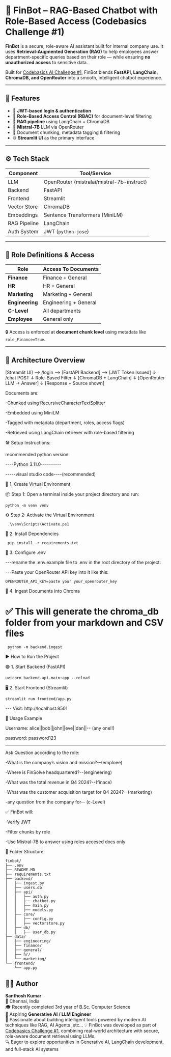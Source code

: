 # 🤖 FinBot – RAG-Based Chatbot with Role-Based Access (Codebasics Challenge #1)

**FinBot** is a secure, role-aware AI assistant built for internal company use. It uses **Retrieval-Augmented Generation (RAG)** to help employees answer department-specific queries based on their role — while ensuring **no unauthorized access** to sensitive data.

Built for [Codebasics AI Challenge #1](https://codebasics.io/challenges/rag-chatbot-rbac-submission), FinBot blends **FastAPI, LangChain, ChromaDB, and OpenRouter** into a smooth, intelligent chatbot experience.

---

## 🚀 Features

- 🔐 **JWT-based login & authentication**
- 👥 **Role-Based Access Control (RBAC)** for document-level filtering
- 📄 **RAG pipeline** using LangChain + ChromaDB
- 🤖 **Mistral-7B** LLM via OpenRouter
- 🧠 Document chunking, metadata tagging & filtering
- 🌐 **Streamlit UI** as the primary interface


---

## ⚙️ Tech Stack

| Component     | Tool/Service                              |
|---------------|-------------------------------------------|
| LLM           | OpenRouter (mistralai/mistral-7b-instruct)|
| Backend       | FastAPI                                   |
| Frontend      | Streamlit                                 |
| Vector Store  | ChromaDB                                  |
| Embeddings    | Sentence Transformers (MiniLM)            |
| RAG Pipeline  | LangChain                                 |
| Auth System   | JWT (`python-jose`)                       |

---

## 👥 Role Definitions & Access

| Role        | Access To Documents              |
|-------------|----------------------------------|
| **Finance**     | Finance + General             |
| **HR**          | HR + General                  |
| **Marketing**   | Marketing + General           |
| **Engineering** | Engineering + General         |
| **C-Level**     | All departments               |
| **Employee**    | General only                  |

🔒 Access is enforced at **document chunk level** using metadata like `role_Finance=True`.

---

## 🧱 Architecture Overview

[Streamlit UI] --> /login --> [FastAPI Backend] --> [JWT Token Issued]
                                     ↓
                                /chat POST
                                     ↓
                            Role-Based Filter
                                     ↓
                            [ChromaDB + LangChain]
                                     ↓
                          [OpenRouter LLM → Answer]
                                     ↓
                          [Response + Source shown]


Documents are:

-Chunked using RecursiveCharacterTextSplitter

-Embedded using MiniLM

-Tagged with metadata (department, roles, access flags)

-Retrieved using LangChain retriever with role-based filtering



🛠️ Setup Instructions:

recommended python version:

----Python 3.11.0----------

-----visual studio code----(recommended)

🐍 1. Create  Virtual Environment
 
📦 Step 1: Open a terminal inside your project directory and run:

    python -m venv venv

⚙️ Step 2: Activate the Virtual Environment
   
     .\venv\Scripts\Activate.ps1


🧪 2. Install Dependencies

     pip install -r requirements.txt


🔐 3. Configure .env

---rename the .env.example  file to .env in the root directory of the project:

---Paste your OpenRouter API key into it like this:

    OPENROUTER_API_KEY=paste your your_openrouter_key


  
📂 4. Ingest Documents into Chroma

 # ✅ This will generate the chroma_db folder from your markdown and CSV files

     python -m backend.ingest


▶️ How to Run the Project

🟢 1. Start Backend (FastAPI)
   
    uvicorn backend.api.main:app --reload


🖥️ 2. Start Frontend (Streamlit)
    
    streamlit run frontend/app.py

--- Visit: http://localhost:8501




💬 Usage Example


Username: alice||bob||john||eve||dan||-- (any one!!)

password: password123

------------------
Ask Question according to the role:

-What is the company’s vision and mission?--(emploee)

-Where is FinSolve headquartered?--(engineering)

-What was the total revenue in Q4 2024?--(finace)

-What was the customer acquisition target for Q4 2024?--(marketing)

-any question from the company for-- (c-Level)





✅ FinBot will:

-Verify JWT

-Filter chunks by role

-Use Mistral-7B to answer using roles accesed  docs only



📁 Folder Structure:

    finbot/
    ├── .env
    ├── README.MD
    ├── requirements.txt
    ├── backend/
    │   ├── ingest.py
    │   ├── users.db
    │   ├── api/
    │   │   ├── auth.py
    │   │   ├── chatbot.py
    │   │   ├── main.py
    │   │   ├── models.py
    │   ├── core/
    │   │   ├── config.py
    │   │   ├── vectorstore.py
    │   ├── db/
    │   │   ├── user_db.py
    ├── data/
    │   ├── engineering/
    │   ├── finance/
    │   ├── general/
    │   ├── hr/
    │   └── marketing/
    └── frontend/
        └── app.py




## 👨‍💻 Author

**Santhosh Kumar**  
📍 Chennai, India  
🎓 Recently completed 3rd year of B.Sc. Computer Science  
🚀 Aspiring **Generative AI / LLM Engineer**  
🧠 Passionate about building intelligent tools powered by modern AI techniques like RAG, AI Agents ,etc... 
💡 FinBot was developed as part of [Codebasics Challenge #1](https://codebasics.io/challenges), combining real-world architecture with secure, role-aware document retrieval using LLMs.  
🔍 Eager to explore opportunities in Generative AI, LangChain development, and full-stack AI systems
